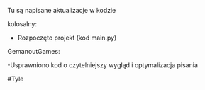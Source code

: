 Tu są napisane aktualizacje w kodzie

kolosalny:

- Rozpoczęto projekt (kod main.py)

GemanoutGames:

-Usprawniono kod o czytelniejszy wygląd i optymalizacja pisania

#Tyle